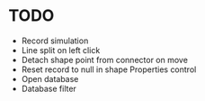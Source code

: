 ﻿# TODO

* Record simulation
* Line split on left click
* Detach shape point from connector on move
* Reset record to null in shape Properties control
* Open database
* Database filter
